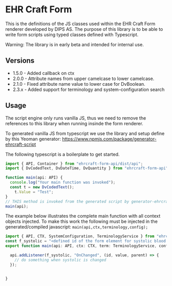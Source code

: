 # EHR Craft Form

This is the definitions of the JS classes used within the EHR Craft Form renderer developed by DIPS AS. The purpose of this library is to be able to write form scripts using typed classes defined with Typescript.

Warning: The library is in early beta and intended for internal use.

## Versions

* 1.5.0 - Added callback on ctx
* 2.0.0 - Attribute names from upper camelcase to lower camelcase. 
* 2.1.0 - Fixed attribute name value to lower case for DvBoolean.
* 2.3.x - Added support for terminology and system-configuration search

## Usage

The script engine only runs vanilla JS, thus we need to remove the references to this library when running insinde the form renderer.

To generated vanilla JS from typescript we use the library and setup define by this Yeoman generator: https://www.npmjs.com/package/generator-ehrcraft-script 

The following typescript is a boilerplate to get started.

```typescript
import { API, Container } from "ehrcraft-form-api/dist/api";
import { DvCodedText, DvDateTime, DvQuantity } from "ehrcraft-form-api";

function main(api: API) {
  console.log("Your main function was invoked");
  const t = new DvCodedText();
    t.Value = "Test";
}
// THIS method is invoked from the generated script by generator-ehrcraft-script 
main(api);

```

The example below illustrates the complete main function with all context objects injected. To make this work the following must be injected in the generated/compiled javascript: ```main(api,ctx,terminology,config);```
```typescript 
import { API, CTX, SystemConfiguration, TerminologyService } from "ehrcraft-form-api";
const f_systolic = "<defined id of the form element for systolic blood pressure>";
export function main(api: API, ctx: CTX, term: TerminologyService, conf: SystemConfiguration){

  api.addListener(f_systolic, "OnChanged", (id, value, parent) => {
    // do something when systolic is changed 
  });


}

```
